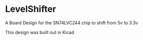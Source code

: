 # LevelShifter
A Board Design for the SN74LVC244 chip to shift from 5v to 3.3v

This design was built out in Kicad
